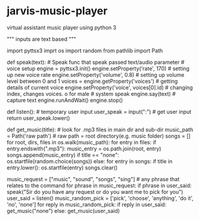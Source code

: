 # jarvis-music-player
virtual assistant music player using python 3

"""
inputs are text based
"""

import pyttsx3
imprt os
import random
from pathlib import Path

def speak(text):    # Speak func that speak passed text/audio parameter
    # voice setup
    engine = pyttsx3.init()
    engine.setProperty('rate', 170)  # setting up new voice rate
    engine.setProperty('volume', 0.8)  # setting up volume level  between 0 and 1
    voices = engine.getProperty('voices')  # getting details of current voice
    engine.setProperty('voice', voices[0].id)  # changing index, changes voices. o for male
    # system speak
    engine.say(text)  # capture text
    engine.runAndWait()
    engine.stop()

def listen():  # temporary user input
    user_speak = input(":")   # get user input 
    return user_speak.lower()

def get_music(title):  # look for .mp3 files in main dir and sub-dir
    music_path = Path('raw path') # raw path = root directory(e.g. music folder)
    songs = []
    for root, dirs, files in os.walk(music_path):
        for entry in files:
            if entry.endswith(".mp3"):
                music_entry = os.path.join(root, entry)
                songs.append(music_entry)
    if title == "none":
        os.startfile(random.choice(songs))
    else:
        for entry in songs:
            if title in entry.lower():
                os.startfile(entry)
    songs.clear()
    
music_request = ["music", "sound", "songs", "sing"] # any phrase that relates to the command
for phrase in music_request:
    if phrase in user_said:
        speak("Sir do you have any request or do you want me to pick for you")
        user_said = listen()
        music_random_pick = ['pick', 'choose', 'anything', 'do it', 'no', 'none']
        for reply in music_random_pick:
            if reply in user_said:
                get_music("none")
            else:
                get_music(user_said)
    
